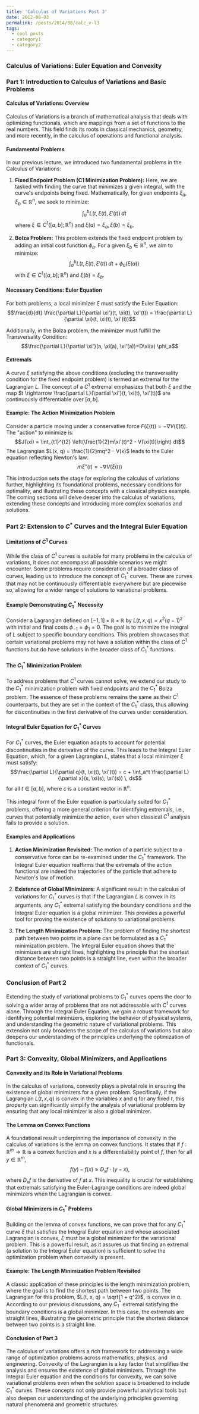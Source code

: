 ```yaml
---
title: 'Calculus of Variations Post 3'
date: 2012-08-03
permalink: /posts/2014/08/calc_v-l3
tags:
  - cool posts
  - category1
  - category2
---
```



### Calculus of Variations: Euler Equation and Convexity

### Part 1: Introduction to Calculus of Variations and Basic Problems

#### Calculus of Variations: Overview

Calculus of Variations is a branch of mathematical analysis that deals with optimizing functionals, which are mappings from a set of functions to the real numbers. This field finds its roots in classical mechanics, geometry, and more recently, in the calculus of operations and functional analysis.

#### Fundamental Problems

In our previous lecture, we introduced two fundamental problems in the Calculus of Variations:

1. **Fixed Endpoint Problem (C1 Minimization Problem):** Here, we are tasked with finding the curve that minimizes a given integral, with the curve's endpoints being fixed. Mathematically, for given endpoints $\xi_a, \xi_b \in \mathbb{R}^n$, we seek to minimize:
   $$\int_a^b L(t, \xi(t), \xi'(t)) \, dt$$
   where $\xi \in C^1([a, b]; \mathbb{R}^n)$ and $\xi(a) = \xi_a, \xi(b) = \xi_b$.

2. **Bolza Problem:** This problem extends the fixed endpoint problem by adding an initial cost function $\phi_a$. For a given $\xi_b \in \mathbb{R}^n$, we aim to minimize:
   $$\int_a^b L(t, \xi(t), \xi'(t)) \, dt + \phi_a(\xi(a))$$
   with $\xi \in C^1([a, b]; \mathbb{R}^n)$ and $\xi(b) = \xi_b$.

#### Necessary Conditions: Euler Equation

For both problems, a local minimizer $\xi$ must satisfy the Euler Equation:
$$\frac{d}{dt} \frac{\partial L}{\partial \xi'}(t, \xi(t), \xi'(t)) = \frac{\partial L}{\partial \xi}(t, \xi(t), \xi'(t))$$

Additionally, in the Bolza problem, the minimizer must fulfill the Transversality Condition:
$$\frac{\partial L}{\partial \xi'}(a, \xi(a), \xi'(a))=D\xi(a) \phi_a$$

#### Extremals

A curve $\xi$ satisfying the above conditions (excluding the transversality condition for the fixed endpoint problem) is termed an extremal for the Lagrangian $L$. The concept of a $C^1$ extremal emphasizes that both $\xi$ and the map $t \rightarrow \frac{\partial L}{\partial \xi'}(t, \xi(t), \xi'(t))$ are continuously differentiable over $[a, b]$.

#### Example: The Action Minimization Problem

Consider a particle moving under a conservative force $F(\xi(t)) = -\nabla V (\xi(t))$. The "action" to minimize is:
$$J(\xi) = \int_{t1}^{t2} \left(\frac{1}{2}m\xi'(t)^2 - V(\xi(t))\right) dt$$
The Lagrangian $L(x, q) = \frac{1}{2}mq^2 - V(x)$ leads to the Euler equation reflecting Newton's law:
$$m\xi''(t) = -\nabla V (\xi(t))$$

This introduction sets the stage for exploring the calculus of variations further, highlighting its foundational problems, necessary conditions for optimality, and illustrating these concepts with a classical physics example. The coming sections will delve deeper into the calculus of variations, extending these concepts and introducing more complex scenarios and solutions.




### Part 2: Extension to $C^*$ Curves and the Integral Euler Equation

#### Limitations of $C^1$ Curves

While the class of $C^1$ curves is suitable for many problems in the calculus of variations, it does not encompass all possible scenarios we might encounter. Some problems require consideration of a broader class of curves, leading us to introduce the concept of $C^*_1$ curves. These are curves that may not be continuously differentiable everywhere but are piecewise so, allowing for a wider range of solutions to variational problems.

#### Example Demonstrating $C^*_1$ Necessity

Consider a Lagrangian defined on $[−1, 1] \times \mathbb{R} \times \mathbb{R}$ by $L(t, x, q) = x^2(q − 1)^2$ with initial and final costs $\phi_{−1} = \phi_1 = 0$. The goal is to minimize the integral of $L$ subject to specific boundary conditions. This problem showcases that certain variational problems may not have a solution within the class of $C^1$ functions but do have solutions in the broader class of $C^*_1$ functions.

#### The $C^*_1$ Minimization Problem

To address problems that $C^1$ curves cannot solve, we extend our study to the $C^*_1$ minimization problem with fixed endpoints and the $C^*_1$ Bolza problem. The essence of these problems remains the same as their $C^1$ counterparts, but they are set in the context of the $C^*_1$ class, thus allowing for discontinuities in the first derivative of the curves under consideration.

#### Integral Euler Equation for $C^*_1$ Curves

For $C^*_1$ curves, the Euler equation adapts to account for potential discontinuities in the derivative of the curve. This leads to the Integral Euler Equation, which, for a given Lagrangian $L$, states that a local minimizer $\xi$ must satisfy:
$$\frac{\partial L}{\partial q}(t, \xi(t), \xi'(t)) = c + \int_a^t \frac{\partial L}{\partial x}(s, \xi(s), \xi'(s)) \, ds$$
for all $t \in [a, b]$, where $c$ is a constant vector in $\mathbb{R}^n$.

This integral form of the Euler equation is particularly suited for $C^*_1$ problems, offering a more general criterion for identifying extremals, i.e., curves that potentially minimize the action, even when classical $C^1$ analysis fails to provide a solution.

#### Examples and Applications

1. **Action Minimization Revisited:** The motion of a particle subject to a conservative force can be re-examined under the $C^*_1$ framework. The Integral Euler equation reaffirms that the extremals of the action functional are indeed the trajectories of the particle that adhere to Newton's law of motion.

2. **Existence of Global Minimizers:** A significant result in the calculus of variations for $C^*_1$ curves is that if the Lagrangian $L$ is convex in its arguments, any $C^*_1$ extremal satisfying the boundary conditions and the Integral Euler equation is a global minimizer. This provides a powerful tool for proving the existence of solutions to variational problems.

3. **The Length Minimization Problem:** The problem of finding the shortest path between two points in a plane can be formulated as a $C^*_1$ minimization problem. The Integral Euler equation shows that the minimizers are straight lines, highlighting the principle that the shortest distance between two points is a straight line, even within the broader context of $C^*_1$ curves.

### Conclusion of Part 2

Extending the study of variational problems to $C^*_1$ curves opens the door to solving a wider array of problems that are not addressable with $C^1$ curves alone. Through the Integral Euler Equation, we gain a robust framework for identifying potential minimizers, exploring the behavior of physical systems, and understanding the geometric nature of variational problems. This extension not only broadens the scope of the calculus of variations but also deepens our understanding of the principles underlying the optimization of functionals.


### Part 3: Convexity, Global Minimizers, and Applications

#### Convexity and its Role in Variational Problems

In the calculus of variations, convexity plays a pivotal role in ensuring the existence of global minimizers for a given problem. Specifically, if the Lagrangian $L(t, x, q)$ is convex in the variables $x$ and $q$ for any fixed $t$, this property can significantly simplify the analysis of variational problems by ensuring that any local minimizer is also a global minimizer.

#### The Lemma on Convex Functions

A foundational result underpinning the importance of convexity in the calculus of variations is the lemma on convex functions. It states that if $f: \mathbb{R}^m \to \mathbb{R}$ is a convex function and $x$ is a differentiability point of $f$, then for all $y \in \mathbb{R}^m$,
$$f(y) - f(x) \geq D_x f \cdot (y - x),$$
where $D_x f$ is the derivative of $f$ at $x$. This inequality is crucial for establishing that extremals satisfying the Euler-Lagrange conditions are indeed global minimizers when the Lagrangian is convex.

#### Global Minimizers in $C^*_1$ Problems

Building on the lemma of convex functions, we can prove that for any $C^*_1$ curve $\xi$ that satisfies the Integral Euler equation and whose associated Lagrangian is convex, $\xi$ must be a global minimizer for the variational problem. This is a powerful result, as it assures us that finding an extremal (a solution to the Integral Euler equation) is sufficient to solve the optimization problem when convexity is present.

#### Example: The Length Minimization Problem Revisited

A classic application of these principles is the length minimization problem, where the goal is to find the shortest path between two points. The Lagrangian for this problem, $L(t, x, q) = \sqrt{1 + q^2}$, is convex in $q$. According to our previous discussions, any $C^*_1$ extremal satisfying the boundary conditions is a global minimizer. In this case, the extremals are straight lines, illustrating the geometric principle that the shortest distance between two points is a straight line.


#### Conclusion of Part 3

The calculus of variations offers a rich framework for addressing a wide range of optimization problems across mathematics, physics, and engineering. Convexity of the Lagrangian is a key factor that simplifies the analysis and ensures the existence of global minimizers. Through the Integral Euler equation and the conditions for convexity, we can solve variational problems even when the solution space is broadened to include $C^*_1$ curves. These concepts not only provide powerful analytical tools but also deepen our understanding of the underlying principles governing natural phenomena and geometric structures.